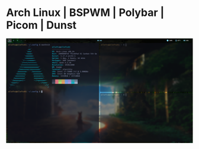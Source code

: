# Arch Linux | BSPWM | Polybar | Picom | Dunst

![Screenshot](https://github.com/allefts/dotfiles/blob/main/Desktop.png)
